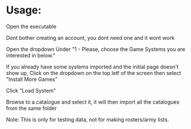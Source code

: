# Usage:
Open the executable

Dont bother creating an account, you dont need one and it wont work

Open the dropdown Under "1 - Please, choose the Game Systems you are interested in below."

If you already have some systems imported and the initial page doesn't show up, Click on the dropdown on the top letf of the screen then select "Install More Games"

Click "Load System"

Browse to a catalogue and select it, it will then import all the catalogues from the same folder


Note:
This is only for testing data, not for making rosters/army lists.

